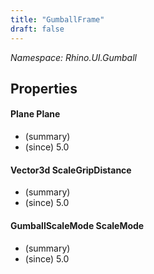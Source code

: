 ```yaml
---
title: "GumballFrame"
draft: false
---
```


*Namespace: Rhino.UI.Gumball*
## Properties
#### Plane Plane
- (summary) 
- (since) 5.0
#### Vector3d ScaleGripDistance
- (summary) 
- (since) 5.0
#### GumballScaleMode ScaleMode
- (summary) 
- (since) 5.0
